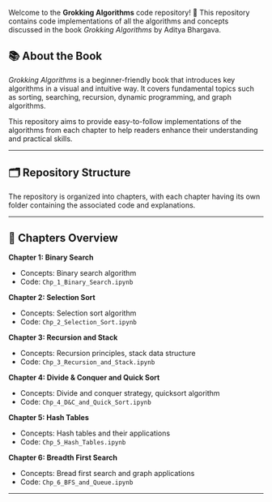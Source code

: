 Welcome to the **Grokking Algorithms** code repository! 🎉 This repository contains code implementations of all the algorithms and concepts discussed in the book *Grokking Algorithms* by Aditya Bhargava.  

## 📚 About the Book

*Grokking Algorithms* is a beginner-friendly book that introduces key algorithms in a visual and intuitive way. It covers fundamental topics such as sorting, searching, recursion, dynamic programming, and graph algorithms.

This repository aims to provide easy-to-follow implementations of the algorithms from each chapter to help readers enhance their understanding and practical skills.

---

## 🗂️ Repository Structure

The repository is organized into chapters, with each chapter having its own folder containing the associated code and explanations.


---

## 📖 Chapters Overview

**Chapter 1: Binary Search**  
   - Concepts: Binary search algorithm  
   - Code: `Chp_1_Binary_Search.ipynb`

**Chapter 2: Selection Sort**  
   - Concepts: Selection sort algorithm  
   - Code: `Chp_2_Selection_Sort.ipynb`

**Chapter 3: Recursion and Stack**  
   - Concepts: Recursion principles, stack data structure  
   - Code: `Chp_3_Recursion_and_Stack.ipynb`

**Chapter 4: Divide & Conquer and Quick Sort**  
   - Concepts: Divide and conquer strategy, quicksort algorithm  
   - Code: `Chp_4_D&C_and_Quick_Sort.ipynb`

**Chapter 5: Hash Tables**  
   - Concepts: Hash tables and their applications  
   - Code: `Chp_5_Hash_Tables.ipynb`

**Chapter 6: Breadth First Search**  
   - Concepts: Bread first search and graph applications  
   - Code: `Chp_6_BFS_and_Queue.ipynb`

---


